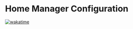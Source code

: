 # Home Manager Configuration

[![wakatime](https://wakatime.com/badge/user/d98bbc46-d96b-4611-b0b4-3956f04fcaa0/project/a54825ed-8235-4cef-a5a6-010ba8cf39f4.svg)](https://wakatime.com/badge/user/d98bbc46-d96b-4611-b0b4-3956f04fcaa0/project/a54825ed-8235-4cef-a5a6-010ba8cf39f4)
